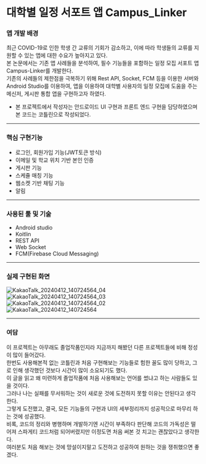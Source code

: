 # 대학별 일정 서포트 앱 Campus_Linker
### 앱 개발 배경
  최근 COVID-19로 인한 학생 간 교류의 기회가 감소하고, 이에 따라 학생들의 교류를 지원할 수 있는 앱에 대한 수요가 높아지고 있다.  
본 논문에서는 기존 앱 사례들을 분석하여, 필수 기능들을 포함하는 일정 모집 서포트 앱 Campus-Linker를 개발한다.  
기존의 사례들의 제한점을 극복하기 위해 Rest API, Socket, FCM 등을 이용한 서버와 Android Studio를 이용하여, 앱을 이용하여 대학별 사용자의 일정 모집에 도움을 주는 메신저, 게시판 통합 앱을 구현하고자 하였다.

+ 본 프로젝트에서 작성자는 안드로이드 UI 구현과 프론트 엔드 구현을 담당하였으며 본 코드는 코틀린으로 작성되었다.
***

### 핵심 구현기능
+ 로그인, 회원가입 기능(JWT토큰 방식)
+ 이메일 및 학교 위치 기반 본인 인증
+ 게시판 기능
+ 스케쥴 매칭 기능
+ 웹소켓 기반 채팅 기능
+ 알림
***

### 사용된 툴 및 기술
+ Android studio
+ Koitlin
+ REST API
+ Web Socket
+ FCM(Firebase Cloud Messaging)
***

### 실제 구현된 화면
![KakaoTalk_20240412_140724564_04](https://github.com/qlfkslzk/Campus_Linker/assets/113421539/d86107c5-44ff-4060-bbbc-25206a719267)  
![KakaoTalk_20240412_140724564_03](https://github.com/qlfkslzk/Campus_Linker/assets/113421539/181a1687-29a6-4200-a25e-27a0c8ee6f75)  
![KakaoTalk_20240412_140724564_02](https://github.com/qlfkslzk/Campus_Linker/assets/113421539/8fc54f26-678e-4e5b-9ae3-c19c6a86c302)   
![KakaoTalk_20240412_140724564](https://github.com/qlfkslzk/Campus_Linker/assets/113421539/de889dbc-727d-4dfe-b4e0-a038ea5aba6b)

***

### 여담
 이 프로젝트는 아무래도 졸업작품인지라 지금까지 해봤던 다른 프로젝트들에 비해 정성이 많이 들어갔다.  
한번도 사용해본적 없는 코틀린과 처음 구현해보는 기능들로 험한 꼴도 많이 당하고, 그로 인해 생각했던 것보다 시간이 많이 소요되기도 했다.  
이 글을 읽고 왜 미련하게 졸업작품에 처음 사용해보는 언어를 썼냐고 하는 사람들도 있을 것이다.  
그러나 나는 실패를 무서워하는 것이 새로운 것에 도전하지 못할 이유는 안된다고 생각한다.  
그렇게 도전했고, 결국, 모든 기능들의 구현과 UI의 세부정리까지 성공적으로 마무리 하는 것에 성공했다.  
비록, 코드의 정리와 병행하며 개발하기엔 시간이 부족하다 판단해 코드의 가독성은 떨어져 스파게티 코드처럼 되어버렸지만 이정도면 처음 써본 것 치고는 괜찮았다고 생각한다.  
여러분도 처음 해보는 것에 망설이지말고 도전하고 성공하여 원하는 것을 쟁취했으면 좋겠다.
